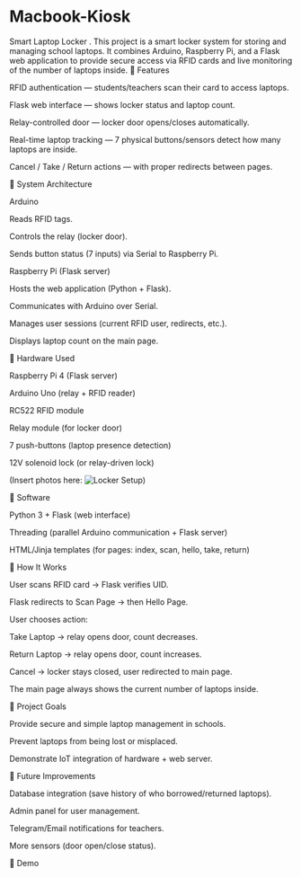 # Macbook-Kiosk
Smart Laptop Locker . This project is a smart locker system for storing and managing school laptops. It combines Arduino, Raspberry Pi, and a Flask web application to provide secure access via RFID cards and live monitoring of the number of laptops inside.
🔹 Features

RFID authentication — students/teachers scan their card to access laptops.

Flask web interface — shows locker status and laptop count.

Relay-controlled door — locker door opens/closes automatically.

Real-time laptop tracking — 7 physical buttons/sensors detect how many laptops are inside.

Cancel / Take / Return actions — with proper redirects between pages.

🔹 System Architecture

Arduino

Reads RFID tags.

Controls the relay (locker door).

Sends button status (7 inputs) via Serial to Raspberry Pi.

Raspberry Pi (Flask server)

Hosts the web application (Python + Flask).

Communicates with Arduino over Serial.

Manages user sessions (current RFID user, redirects, etc.).

Displays laptop count on the main page.

🔹 Hardware Used

Raspberry Pi 4 (Flask server)

Arduino Uno (relay + RFID reader)

RC522 RFID module

Relay module (for locker door)

7 push-buttons (laptop presence detection)

12V solenoid lock (or relay-driven lock)

(Insert photos here: ![Locker Setup](images/locker.jpg))

🔹 Software

Python 3 + Flask (web interface)

Threading (parallel Arduino communication + Flask server)

HTML/Jinja templates (for pages: index, scan, hello, take, return)

🔹 How It Works

User scans RFID card → Flask verifies UID.

Flask redirects to Scan Page → then Hello Page.

User chooses action:

Take Laptop → relay opens door, count decreases.

Return Laptop → relay opens door, count increases.

Cancel → locker stays closed, user redirected to main page.

The main page always shows the current number of laptops inside.

🔹 Project Goals

Provide secure and simple laptop management in schools.

Prevent laptops from being lost or misplaced.

Demonstrate IoT integration of hardware + web server.

🔹 Future Improvements

Database integration (save history of who borrowed/returned laptops).

Admin panel for user management.

Telegram/Email notifications for teachers.

More sensors (door open/close status).

🔹 Demo

